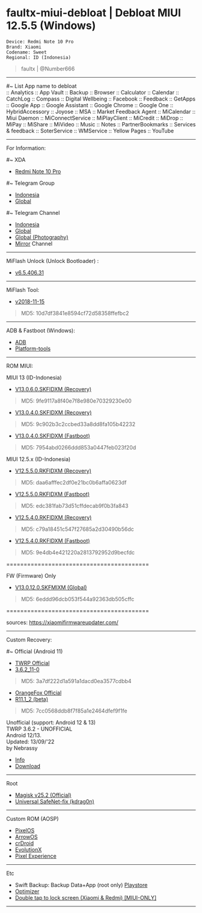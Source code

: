 # faultx-miui-debloat | Debloat MIUI 12.5.5 (Windows)
```
Device: Redmi Note 10 Pro 
Brand: Xiaomi 
Codename: Sweet 
Regional: ID (Indonesia)
```
> faultx | @Number666

-----------------------------------------

#~ List App name to debloat
<br />:: Analytics
:: App Vault
:: Backup
:: Browser
:: Calculator
:: Calendar
:: CatchLog
:: Compass
:: Digital Wellbeing
:: Facebook
:: Feedback
:: GetApps
:: Google App
:: Google Assistant
:: Google Chrome
:: Google One
:: HybridAccessory
:: Joyose
:: MSA
:: Market Feedback Agent
:: MiCalendar
:: Miui Daemon
:: MiConnectService
:: MiPlayClient
:: MiCredit
:: MiDrop
:: MiPay
:: MiShare
:: MiVideo
:: Music
:: Notes
:: PartnerBookmarks
:: Services & feedback
:: SoterService
:: WMService
:: Yellow Pages
:: YouTube

-----------------------------------------

For Information:

#~ XDA
- [Redmi Note 10 Pro](https://forum.xda-developers.com/f/redmi-note-10-pro.12117/)

#~ Telegram Group
- [Indonesia](https://t.me/RedmiNote10ProID)
- [Global](https://t.me/RedmiNote10ProDiscussion)

#~ Telegram Channel
- [Indonesia](https://t.me/RedmiNote10ProIDUpdate)
- [Global](https://t.me/RedmiNote10ProChannel)
- [Global (Photography)](https://t.me/RedmiNote10Pro_MaxPhotography)
- [Mirror](https://t.me/mirrorsweet) Channel
-----------------------------------------

MiFlash Unlock (Unlock Bootloader) :
- [v6.5.406.31](https://drive.google.com/uc?id=146MgfP7uk7FQ76hhpypRlLg_S8psPtlI&export=download)

-----------------------------------------

MiFlash Tool:
- [v2018-11-15](https://drive.google.com/uc?id=1Inyf9Ny_J_NnDM8Mzbj70n9B4Yu9EWEt&export=download)
> MD5: 10d7df3841e8594cf72d58358ffefbc2

-----------------------------------------

ADB & Fastboot (Windows):
- [ADB](https://drive.google.com/uc?id=1ZoCF-M-UYfiHisheV5fevB9Nt5KhLh0C&export=download)
- [Platform-tools](https://dl.google.com/android/repository/platform-tools_r33.0.3-windows.zip)

-----------------------------------------

ROM MIUI:

MIUI 13 (ID-Indonesia)
- [V13.0.6.0.SKFIDXM (Recovery)](https://bigota.d.miui.com/V13.0.6.0.SKFIDXM/miui_SWEETIDGlobal_V13.0.6.0.SKFIDXM_9fe9117a8f_12.0.zip)
> MD5: 9fe9117a8f40e7f8e980e70329230e00

- [V13.0.4.0.SKFIDXM (Recovery)](https://bigota.d.miui.com/V13.0.4.0.SKFIDXM/miui_SWEETIDGlobal_V13.0.4.0.SKFIDXM_9c902b3c2c_12.0.zip)
> MD5: 9c902b3c2ccbed33a8dd8fa105b42232
- [V13.0.4.0.SKFIDXM (Fastboot)](https://bigota.d.miui.com/V13.0.4.0.SKFIDXM/sweet_id_global_images_V13.0.4.0.SKFIDXM_20220518.0000.00_12.0_global_7954abd026.tgz)
> MD5: 7954abd0266ddd853a0447feb023f20d

MIUI 12.5.x (ID-Indonesia)
- [V12.5.5.0.RKFIDXM (Recovery)](https://bigota.d.miui.com/V12.5.5.0.RKFIDXM/miui_SWEETIDGlobal_V12.5.5.0.RKFIDXM_daa6afffec_11.0.zip)
> MD5: daa6afffec2df0e21bc0b6affa0623df
- [V12.5.5.0.RKFIDXM (Fastboot)](https://bigota.d.miui.com/V12.5.5.0.RKFIDXM/sweet_id_global_images_V12.5.5.0.RKFIDXM_20220216.0000.00_11.0_global_edc381fab7.tgz)
> MD5: edc381fab73d51cffdecab9f0b3fa843

- [V12.5.4.0.RKFIDXM (Recovery)](https://bigota.d.miui.com/V12.5.4.0.RKFIDXM/miui_SWEETIDGlobal_V12.5.4.0.RKFIDXM_c79a18451c_11.0.zip)
> MD5: c79a18451c547f27685a2d30490b56dc
- [V12.5.4.0.RKFIDXM (Fastboot)](https://bigota.d.miui.com/V12.5.4.0.RKFIDXM/sweet_id_global_images_V12.5.4.0.RKFIDXM_20211116.0000.00_11.0_global_9e4db4e421.tgz)
> MD5: 9e4db4e421220a2813792952d9becfdc

=========================================

FW (Firmware) Only
- [V13.0.12.0.SKFMIXM (Global)](https://osdn.dl.osdn.net/storage/g/x/xi/xiaomifirmwareupdater/Stable/V13/sweet/fw_sweet_miui_SWEETGlobal_V13.0.12.0.SKFMIXM_bb277eed1f_12.0.zip)
> MD5: 6eddd96dcb053f544a92363db505cffc

=========================================

sources: https://xiaomifirmwareupdater.com/

-----------------------------------------

Custom Recovery:

#~ Official (Android 11)
- [TWRP Official](https://dl.twrp.me/sweet/)
- [3.6.2_11-0](https://drive.google.com/uc?id=1bvqte8gYK3TFdwKyZA2gtBpIynMg53QZ&export=download)
> MD5: 3a7df222d1a591a1dacd0ea3577cdbb4

- [OrangeFox Official](https://orangefox.download/device/sweet)
- [R11.1_2 (beta)](https://drive.google.com/uc?id=1aSERUGbB8xku4cYEDDBR78ntTZ6Revxv&export=download)
> MD5: 7cc0568ddb8f7f85a1e2464dfef9f1fe

Unofficial (support: Android 12 & 13)
<br />TWRP 3.6.2 - UNOFFICIAL
<br />Android 12/13.
<br />Updated: 13/09/'22
<br />by Nebrassy 
- [Info](https://t.me/mirrorsweet/212)
- [Download](https://drive.google.com/uc?id=10ZLHWjXXdzTqMX6yZ89-oYGECh98-3VH&export=download)

-----------------------------------------

Root
- [Magisk v25.2 (Official)](https://github.com/topjohnwu/Magisk/releases/download/v25.2/Magisk-v25.2.apk)
- [Universal SafeNet-fix (kdrag0n)](https://github.com/kdrag0n/safetynet-fix/releases/download/v2.3.1/safetynet-fix-v2.3.1.zip)

-----------------------------------------

Custom ROM (AOSP)
- [PixelOS](https://pixelos.net/download/sweet)
- [ArrowOS](https://arrowos.net/download/sweet)
- [crDroid](https://crdroid.net/downloads#sweet)
- [EvolutionX](https://evolution-x.org/device/sweet)
- [Pixel Experience](https://download.pixelexperience.org/sweet)

-----------------------------------------

Etc
- Swift Backup: Backup Data+App (root only) [Playstore](https://play.google.com/store/apps/details?id=org.swiftapps.swiftbackup&hl=en&gl=US)
- [Optimizer](https://github.com/KelvinCrag/Optimizer)
- [Double tap to lock screen (Xiaomi & Redmi) [MIUI-ONLY]](https://t.me/miatoz/217)
-----------------------------------------
